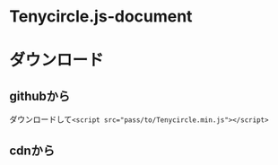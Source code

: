 # Tenycircle.js-document
# ダウンロード
## githubから
ダウンロードして`<script src="pass/to/Tenycircle.min.js"></script>`
## cdnから
